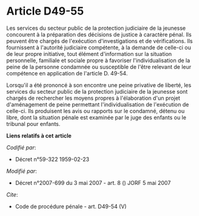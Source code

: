 # Article D49-55

Les services du secteur public de la protection judiciaire de la jeunesse concourent à la préparation des décisions de
justice à caractère pénal. Ils peuvent être chargés de l'exécution d'investigations et de vérifications. Ils fournissent à
l'autorité judiciaire compétente, à la demande de celle-ci ou de leur propre initiative, tout élément d'information sur la
situation personnelle, familiale et sociale propre à favoriser l'individualisation de la peine de la personne condamnée ou
susceptible de l'être relevant de leur compétence en application de l'article D. 49-54. 

Lorsqu'il a été prononcé à son encontre une peine privative de liberté, les services du secteur public de la protection
judiciaire de la jeunesse sont chargés de rechercher les moyens propres à l'élaboration d'un projet d'aménagement de peine
permettant l'individualisation de l'exécution de celle-ci. Ils produisent les avis ou rapports sur le condamné, détenu ou
libre, dont la situation pénale est examinée par le juge des enfants ou le tribunal pour enfants.

**Liens relatifs à cet article**

_Codifié par_:

  - Décret n°59-322 1959-02-23

_Modifié par_:

  - Décret n°2007-699 du 3 mai 2007 - art. 8 () JORF 5 mai 2007

_Cite_:

  - Code de procédure pénale - art. D49-54 (V)
